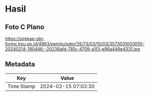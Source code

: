 # Hasil

## Foto C Plano

https://sirekap-obj-formc.kpu.go.id/4963/pemilu/pdpr/35/73/03/10/03/3573031003055-20240214-190446--20238afd-781c-4709-a1f3-e96a449e4331.jpg


## Metadata

| Key        | Value               |
| ---------- | ------------------- |
| Time Stamp | 2024-02-15 07:02:30 |



